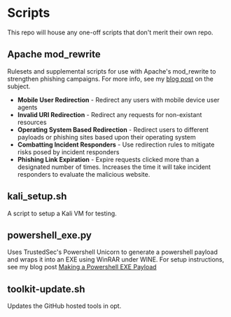 # Scripts

This repo will house any one-off scripts that don't merit their own repo.

## Apache mod_rewrite
Rulesets and supplemental scripts for use with Apache's mod_rewrite to strengthen phishing campaigns. For more info, see my [blog post](https://bluescreenofjeff.com/2016-03-22-strengthen-your-phishing-with-apache-mod_rewrite-and-mobile-user-redirection/) on the subject.
* **Mobile User Redirection** - Redirect any users with mobile device user agents
* **Invalid URI Redirection** - Redirect any requests for non-existant resources
* **Operating System Based Redirection** - Redirect users to different payloads or phishing sites based upon their operating system
* **Combatting Incident Responders** - Use redirection rules to mitigate risks posed by incident responders
* **Phishing Link Expiration** - Expire requests clicked more than a designated number of times. Increases the time it will take incident responders to evaluate the malicious website.

## kali_setup.sh
A script to setup a Kali VM for testing.

## powershell_exe.py
Uses TrustedSec's Powershell Unicorn to generate a powershell payload and wraps it into an EXE using WinRAR under WINE. For setup instructions, see my blog post [Making a Powershell EXE Payload](https://bluescreenofjeff.com/2015-05-13-making-a-powershell-exe-payload/)

## toolkit-update.sh
Updates the GitHub hosted tools in opt.